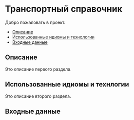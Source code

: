 # Транспортный справочник

Добро пожаловать в проект.

- [Описание](#раздел-1)
- [Использованные идиомы и технологии](#раздел-2)
- [Входные данные](#раздел-3)

## Описание

Это описание первого раздела.

## Использованные идиомы и технлогии

Это описание второго раздела.

## Входные данные

